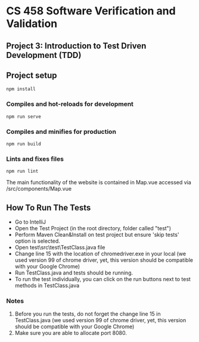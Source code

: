 # CS 458 Software Verification and Validation
## Project 3: Introduction to Test Driven Development (TDD)

## Project setup
```
npm install
```

### Compiles and hot-reloads for development
```
npm run serve
```

### Compiles and minifies for production
```
npm run build
```

### Lints and fixes files
```
npm run lint
```
The main functionality of the website is contained in Map.vue accessed via /src/components/Map.vue

## How To Run The Tests
- Go to IntelliJ
- Open the Test Project (in the root directory, folder called "test")
- Perform Maven Clean&Install on test project but ensure 'skip tests' option is selected.
- Open test\src\test\TestClass.java file
- Change line 15 with the location of chromedriver.exe in your local (we used version 99 of chrome driver, yet, this version should be compatible with your Google Chrome)
- Run TestClass.java and tests should be running.
- To run the test individually, you can click on the run buttons next to test methods in TestClass.java

### Notes
1. Before you run the tests, do not forget the change line 15 in TestClass.java (we used version 99 of chrome driver, yet, this version should be compatible with your Google Chrome)
2. Make sure you are able to allocate port 8080. 
